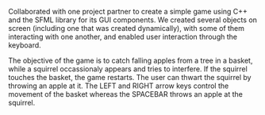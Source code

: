 Collaborated with one project partner to create a simple game using C++ and the SFML library for its GUI components. We created several objects on screen (including one that was created dynamically), with some of them interacting with one another, and enabled user interaction through the keyboard. 

The objective of the game is to catch falling apples from a tree in a basket, while a squirrel occassionaly appears and tries to interfere. If the squirrel touches the basket, the game restarts. The user can thwart the squirrel by throwing an apple at it. The LEFT and RIGHT arrow keys control the movement of the basket whereas the SPACEBAR throws an apple at the squirrel.
